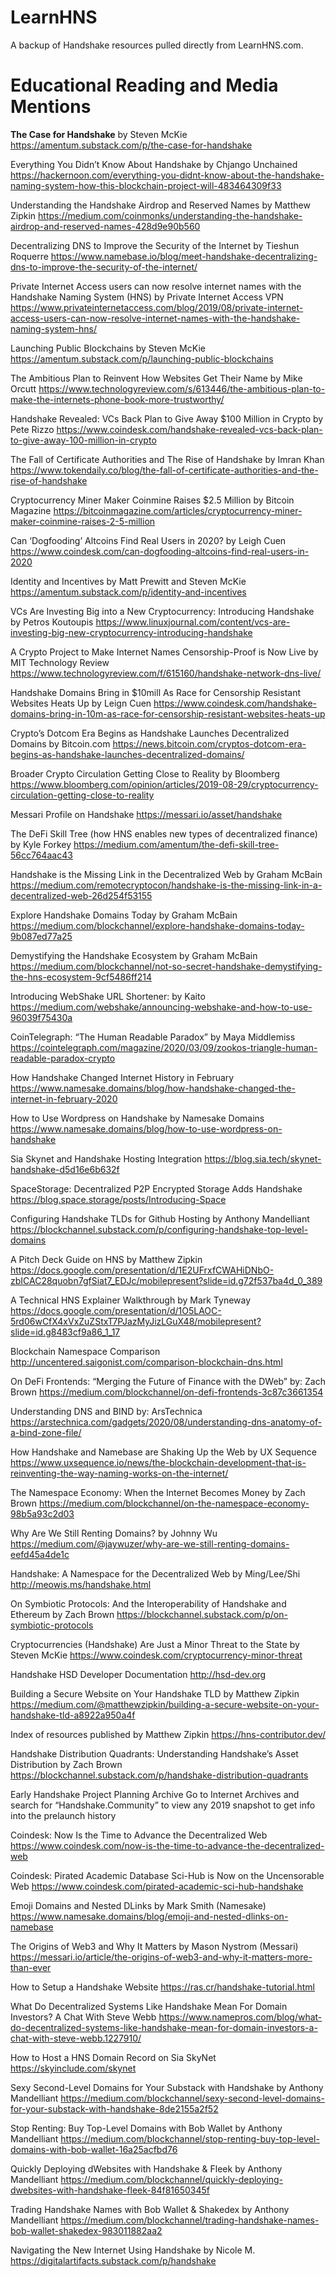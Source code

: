 # LearnHNS
A backup of Handshake resources pulled directly from LearnHNS.com.

# Educational Reading and Media Mentions

**The Case for Handshake** by Steven McKie
https://amentum.substack.com/p/the-case-for-handshake

Everything You Didn’t Know About Handshake by Chjango Unchained
https://hackernoon.com/everything-you-didnt-know-about-the-handshake-naming-system-how-this-blockchain-project-will-483464309f33

Understanding the Handshake Airdrop and Reserved Names by Matthew Zipkin
https://medium.com/coinmonks/understanding-the-handshake-airdrop-and-reserved-names-428d9e90b560

Decentralizing DNS to Improve the Security of the Internet by Tieshun Roquerre
https://www.namebase.io/blog/meet-handshake-decentralizing-dns-to-improve-the-security-of-the-internet/

Private Internet Access users can now resolve internet names with the Handshake Naming System (HNS) by Private Internet Access VPN
https://www.privateinternetaccess.com/blog/2019/08/private-internet-access-users-can-now-resolve-internet-names-with-the-handshake-naming-system-hns/

Launching Public Blockchains by Steven McKie
https://amentum.substack.com/p/launching-public-blockchains

The Ambitious Plan to Reinvent How Websites Get Their Name by Mike Orcutt
https://www.technologyreview.com/s/613446/the-ambitious-plan-to-make-the-internets-phone-book-more-trustworthy/

Handshake Revealed: VCs Back Plan to Give Away $100 Million in Crypto by Pete Rizzo
https://www.coindesk.com/handshake-revealed-vcs-back-plan-to-give-away-100-million-in-crypto

The Fall of Certificate Authorities and The Rise of Handshake by Imran Khan
https://www.tokendaily.co/blog/the-fall-of-certificate-authorities-and-the-rise-of-handshake

Cryptocurrency Miner Maker Coinmine Raises $2.5 Million by Bitcoin Magazine
https://bitcoinmagazine.com/articles/cryptocurrency-miner-maker-coinmine-raises-2-5-million

Can ‘Dogfooding’ Altcoins Find Real Users in 2020? by Leigh Cuen
https://www.coindesk.com/can-dogfooding-altcoins-find-real-users-in-2020

Identity and Incentives by Matt Prewitt and Steven McKie
https://amentum.substack.com/p/identity-and-incentives

VCs Are Investing Big into a New Cryptocurrency: Introducing Handshake by Petros Koutoupis
https://www.linuxjournal.com/content/vcs-are-investing-big-new-cryptocurrency-introducing-handshake

A Crypto Project to Make Internet Names Censorship-Proof is Now Live by MIT Technology Review
https://www.technologyreview.com/f/615160/handshake-network-dns-live/

Handshake Domains Bring in $10mill As Race for Censorship Resistant Websites Heats Up by Leign Cuen
https://www.coindesk.com/handshake-domains-bring-in-10m-as-race-for-censorship-resistant-websites-heats-up

Crypto’s Dotcom Era Begins as Handshake Launches Decentralized Domains by Bitcoin.com
https://news.bitcoin.com/cryptos-dotcom-era-begins-as-handshake-launches-decentralized-domains/

Broader Crypto Circulation Getting Close to Reality by Bloomberg
https://www.bloomberg.com/opinion/articles/2019-08-29/cryptocurrency-circulation-getting-close-to-reality

Messari Profile on Handshake
https://messari.io/asset/handshake

The DeFi Skill Tree (how HNS enables new types of decentralized finance) by Kyle Forkey
https://medium.com/amentum/the-defi-skill-tree-56cc764aac43

Handshake is the Missing Link in the Decentralized Web by Graham McBain
https://medium.com/remotecryptocon/handshake-is-the-missing-link-in-a-decentralized-web-26d254f53155

Explore Handshake Domains Today by Graham McBain
https://medium.com/blockchannel/explore-handshake-domains-today-9b087ed77a25

Demystifying the Handshake Ecosystem by Graham McBain
https://medium.com/blockchannel/not-so-secret-handshake-demystifying-the-hns-ecosystem-9cf5486ff214

Introducing WebShake URL Shortener: by Kaito
https://medium.com/webshake/announcing-webshake-and-how-to-use-96039f75430a

CoinTelegraph: “The Human Readable Paradox” by Maya Middlemiss
https://cointelegraph.com/magazine/2020/03/09/zookos-triangle-human-readable-paradox-crypto

How Handshake Changed Internet History in February
https://www.namesake.domains/blog/how-handshake-changed-the-internet-in-february-2020

How to Use Wordpress on Handshake by Namesake Domains
https://www.namesake.domains/blog/how-to-use-wordpress-on-handshake

Sia Skynet and Handshake Hosting Integration
https://blog.sia.tech/skynet-handshake-d5d16e6b632f

SpaceStorage: Decentralized P2P Encrypted Storage Adds Handshake
https://blog.space.storage/posts/Introducing-Space

Configuring Handshake TLDs for Github Hosting by Anthony Mandelliant
https://blockchannel.substack.com/p/configuring-handshake-top-level-domains

A Pitch Deck Guide on HNS by Matthew Zipkin
https://docs.google.com/presentation/d/1E2UFrxfCWAHiDNbO-zbICAC28quobn7gfSiat7_EDJc/mobilepresent?slide=id.g72f537ba4d_0_389

A Technical HNS Explainer Walkthrough by Mark Tyneway
https://docs.google.com/presentation/d/1O5LAOC-5rd06wCfX4xVxZuZStxT7PJazMyJizLGuX48/mobilepresent?slide=id.g8483cf9a86_1_17

Blockchain Namespace Comparison
http://uncentered.saigonist.com/comparison-blockchain-dns.html

On DeFi Frontends: “Merging the Future of Finance with the DWeb” by: Zach Brown
https://medium.com/blockchannel/on-defi-frontends-3c87c3661354

Understanding DNS and BIND by: ArsTechnica
https://arstechnica.com/gadgets/2020/08/understanding-dns-anatomy-of-a-bind-zone-file/

How Handshake and Namebase are Shaking Up the Web by UX Sequence
https://www.uxsequence.io/news/the-blockchain-development-that-is-reinventing-the-way-naming-works-on-the-internet/

The Namespace Economy: When the Internet Becomes Money by Zach Brown
https://medium.com/blockchannel/on-the-namespace-economy-98b5a93c2d03

Why Are We Still Renting Domains? by Johnny Wu
https://medium.com/@jaywuzer/why-are-we-still-renting-domains-eefd45a4de1c

Handshake: A Namespace for the Decentralized Web by Ming/Lee/Shi
http://meowis.ms/handshake.html

On Symbiotic Protocols: And the Interoperability of Handshake and Ethereum by Zach Brown
https://blockchannel.substack.com/p/on-symbiotic-protocols

Cryptocurrencies (Handshake) Are Just a Minor Threat to the State by Steven McKie
https://www.coindesk.com/cryptocurrency-minor-threat

Handshake HSD Developer Documentation
http://hsd-dev.org

Building a Secure Website on Your Handshake TLD by Matthew Zipkin
https://medium.com/@matthewzipkin/building-a-secure-website-on-your-handshake-tld-a8922a950a4f

Index of resources published by Matthew Zipkin
https://hns-contributor.dev/

Handshake Distribution Quadrants: Understanding Handshake’s Asset Distribution by Zach Brown
https://blockchannel.substack.com/p/handshake-distribution-quadrants

Early Handshake Project Planning Archive
Go to Internet Archives and search for “Handshake.Community” to view any 2019 snapshot to get info into the prelaunch history

Coindesk: Now Is the Time to Advance the Decentralized Web
https://www.coindesk.com/now-is-the-time-to-advance-the-decentralized-web

Coindesk: Pirated Academic Database Sci-Hub is Now on the Uncensorable Web
https://www.coindesk.com/pirated-academic-sci-hub-handshake

Emoji Domains and Nested DLinks by Mark Smith (Namesake)
https://www.namesake.domains/blog/emoji-and-nested-dlinks-on-namebase

The Origins of Web3 and Why It Matters by Mason Nystrom (Messari)
https://messari.io/article/the-origins-of-web3-and-why-it-matters-more-than-ever

How to Setup a Handshake Website
https://ras.cr/handshake-tutorial.html

What Do Decentralized Systems Like Handshake Mean For Domain Investors? A Chat With Steve Webb
https://www.namepros.com/blog/what-do-decentralized-systems-like-handshake-mean-for-domain-investors-a-chat-with-steve-webb.1227910/

How to Host a HNS Domain Record on Sia SkyNet
https://skyinclude.com/skynet

Sexy Second-Level Domains for Your Substack with Handshake by Anthony Mandelliant
https://medium.com/blockchannel/sexy-second-level-domains-for-your-substack-with-handshake-8de2155a2f52

Stop Renting: Buy Top-Level Domains with Bob Wallet by Anthony Mandelliant
https://medium.com/blockchannel/stop-renting-buy-top-level-domains-with-bob-wallet-16a25acfbd76

Quickly Deploying dWebsites with Handshake & Fleek by Anthony Mandelliant
https://medium.com/blockchannel/quickly-deploying-dwebsites-with-handshake-fleek-84f81650345f

Trading Handshake Names with Bob Wallet & Shakedex by Anthony Mandelliant
https://medium.com/blockchannel/trading-handshake-names-bob-wallet-shakedex-983011882aa2

Navigating the New Internet Using Handshake by Nicole M.
https://digitalartifacts.substack.com/p/handshake

